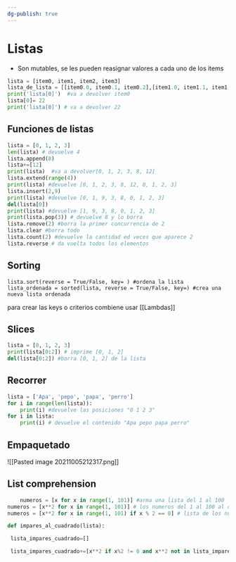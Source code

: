 ```yaml
---
dg-publish: true
---
```

# Listas
- Son mutables, se les pueden reasignar valores a cada uno de los items
```py
lista = [item0, item1, item2, item3]
lista_de_lista = [[item0.0, item0.1, item0.2],[item1.0, item1.1, item1.2]]
print('lista[0]')  #va a devolver item0
lista[0]= 22
print('lista[0]') # va a devolver 22
```

## Funciones de listas 
```py
lista = [0, 1, 2, 3]
len(lista) # devuelve 4
lista.append(8)
lista+=[12]
print(lista)  #va a devolver[0, 1, 2, 3, 8, 12]
lista.extend(range(4))
print(lista) #devuelve [0, 1, 2, 3, 8, 12, 0, 1, 2, 3]
lista.insert(2,9) 
print(lista) #devuelve [0, 1, 9, 3, 8, 0, 1, 2, 3]
del(lista[0]) 
print(lista) #devuelve [1, 9, 3, 8, 0, 1, 2, 3]
print(lista.pop(3)) # devuelve 8 y lo borra
lista.remove(2) #borra la primer concurrencia de 2
lista.clear #borra todo
lista.count(2) #devuelve la cantidad ed veces que aparece 2
lista.reverse # da vuelta todos los elementos
```

## Sorting
```
lista.sort(reverse = True/False, key= ) #ordena la lista
lista_ordenada = sorted(lista, reverse = True/False, key=) #crea una nueva lista ordenada
```
para crear las keys o criterios combiene usar [[Lambdas]]
## Slices
```py
lista = [0, 1, 2, 3]
print(lista[0:2]) # imprime [0, 1, 2]
del(lista[0:2]) #borra [0, 1, 2] de la lista
```

## Recorrer

```py
lista = ['Apa', 'pepo', 'papa', 'perro']
for i in range(len(lista)):
	print(i) #devuelve las posiciones "0 1 2 3"
for i in lista:
	print(i) # devuelve el contenido "Apa pepo papa perro"
```


## Empaquetado
![[Pasted image 20211005212317.png]]

## List comprehension 
```py
	numeros = [x for x in range(1, 101)] #arma una lista del 1 al 100
numeros = [x**2 for x in range(1, 101)] # los numeros del 1 al 100 al cuadrado
numeros = [x**2 for x in range(1, 101) if x % 2 == 0] # lista de los numeros pares del 1 al 100}

def impares_al_cuadrado(lista):

 lista_impares_cuadrado=[]

 lista_impares_cuadrado+=[x**2 if x%2 != 0 and x**2 not in lista_impares_cuadrado else x for x in lista] # si son impares ponelos al cuadrado, si son pares dejalos como estan, todo eso en la lista que nos den
``` 

